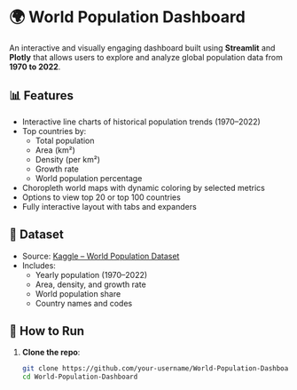 # 🌍 World Population Dashboard

An interactive and visually engaging dashboard built using **Streamlit** and **Plotly** that allows users to explore and analyze global population data from **1970 to 2022**.

## 📊 Features

- Interactive line charts of historical population trends (1970–2022)
- Top countries by:
  - Total population
  - Area (km²)
  - Density (per km²)
  - Growth rate
  - World population percentage
- Choropleth world maps with dynamic coloring by selected metrics
- Options to view top 20 or top 100 countries
- Fully interactive layout with tabs and expanders

## 📁 Dataset

- Source: [Kaggle – World Population Dataset](https://www.kaggle.com/datasets/iamsouravbanerjee/world-population-dataset)
- Includes:
  - Yearly population (1970–2022)
  - Area, density, and growth rate
  - World population share
  - Country names and codes

## 🚀 How to Run

1. **Clone the repo**:
   ```bash
   git clone https://github.com/your-username/World-Population-Dashboard.git
   cd World-Population-Dashboard
